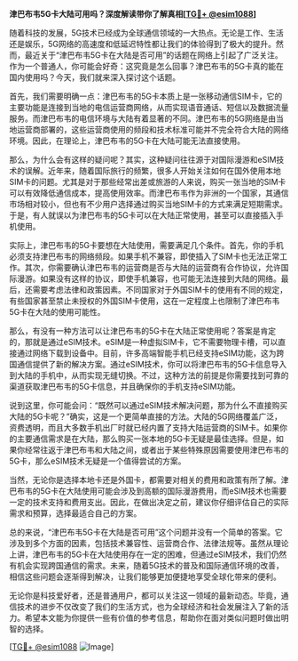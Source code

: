 **津巴布韦5G卡大陆可用吗？深度解读带你了解真相[[TG💪+ @esim1088](https://t.me/s/esim1088)]**

随着科技的发展，5G技术已经成为全球通信领域的一大热点。无论是工作、生活还是娱乐，5G网络的高速度和低延迟特性都让我们的体验得到了极大的提升。然而，最近关于“津巴布韦5G卡在大陆是否可用”的话题在网络上引起了广泛关注。作为一个普通人，你可能会好奇：这究竟是怎么回事？津巴布韦的5G卡真的能在国内使用吗？今天，我们就来深入探讨这个话题。

首先，我们需要明确一点：津巴布韦的5G卡本质上是一张移动通信SIM卡，它的主要功能是连接到当地的电信运营商网络，从而实现语音通话、短信以及数据流量服务。而津巴布韦的电信环境与大陆有着显著的不同。津巴布韦的5G网络是由当地运营商部署的，这些运营商使用的频段和技术标准可能并不完全符合大陆的网络环境。因此，在理论上，津巴布韦的5G卡在大陆可能无法直接使用。

那么，为什么会有这样的疑问呢？其实，这种疑问往往源于对国际漫游和eSIM技术的误解。近年来，随着国际旅行的频繁，很多人开始关注如何在国外使用本地SIM卡的问题。尤其是对于那些经常出差或旅游的人来说，购买一张当地的SIM卡可以有效降低通信成本，提高使用效率。而津巴布韦作为非洲的一个国家，其通信市场相对较小，但也有不少用户选择通过购买当地SIM卡的方式来满足短期需求。于是，有人就误以为津巴布韦的5G卡可以在大陆正常使用，甚至可以直接插入手机使用。

实际上，津巴布韦的5G卡要想在大陆使用，需要满足几个条件。首先，你的手机必须支持津巴布韦的网络频段。如果手机不兼容，即使插入了SIM卡也无法正常工作。其次，你需要确认津巴布韦的运营商是否与大陆的运营商有合作协议，允许国际漫游。如果没有这样的协议，即使手机兼容，也可能无法连接到大陆的网络。最后，还需要考虑法律和政策因素。不同国家对于外国SIM卡的使用有不同的规定，有些国家甚至禁止未授权的外国SIM卡使用，这在一定程度上也限制了津巴布韦5G卡在大陆的使用可能性。

那么，有没有一种方法可以让津巴布韦的5G卡在大陆正常使用呢？答案是肯定的，那就是通过eSIM技术。eSIM是一种虚拟SIM卡，它不需要物理卡槽，可以直接通过网络下载到设备中。目前，许多高端智能手机已经支持eSIM功能，这为跨国通信提供了新的解决方案。通过eSIM技术，你可以将津巴布韦的5G卡信息导入到大陆的手机中，从而实现无缝切换。不过，这种方法的前提是你需要找到可靠的渠道获取津巴布韦的5G卡信息，并且确保你的手机支持eSIM功能。

说到这里，你可能会问：“既然可以通过eSIM技术解决问题，那为什么不直接购买大陆的5G卡呢？”确实，这是一个更简单直接的方法。大陆的5G网络覆盖广泛，资费透明，而且大多数手机出厂时就已经内置了支持大陆运营商的SIM卡。如果你的主要通信需求是在大陆，那么购买一张本地的5G卡无疑是最佳选择。但是，如果你经常往返于津巴布韦和大陆之间，或者出于某些特殊原因需要使用津巴布韦的5G卡，那么eSIM技术无疑是一个值得尝试的方案。

当然，无论你是选择本地卡还是外国卡，都需要对相关的费用和政策有所了解。津巴布韦的5G卡在大陆使用可能会涉及到高额的国际漫游费用，而eSIM技术也需要一定的技术支持和费用支出。因此，在做出决定之前，建议你仔细评估自己的实际需求和预算，选择最适合自己的方案。

总的来说，“津巴布韦5G卡在大陆是否可用”这个问题并没有一个简单的答案。它涉及到多个方面的因素，包括技术兼容性、运营商合作、法律法规等。虽然从理论上讲，津巴布韦的5G卡在大陆使用存在一定的困难，但通过eSIM技术，我们仍然有机会实现跨国通信的需求。未来，随着5G技术的普及和国际通信环境的改善，相信这些问题会逐渐得到解决，让我们能够更加便捷地享受全球化带来的便利。

无论你是科技爱好者，还是普通用户，都可以关注这一领域的最新动态。毕竟，通信技术的进步不仅改变了我们的生活方式，也为全球经济和社会发展注入了新的活力。希望本文能为你提供一些有价值的参考信息，帮助你在面对类似问题时做出明智的选择。

[[TG💪+ @esim1088](https://t.me/s/esim1088) ![Image](https://i.postimg.cc/4NQfJmqS/Snipaste-2025-05-13-00-14-12.png)]